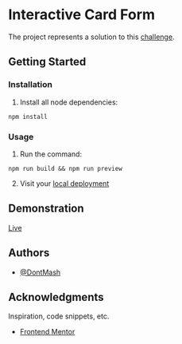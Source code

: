 # Interactive Card Form

The project represents a solution to this [challenge](https://www.frontendmentor.io/challenges/interactive-card-details-form-XpS8cKZDWw).

## Getting Started

### Installation

1. Install all node dependencies:

```
npm install
```

### Usage

1. Run the command:

```
npm run build && npm run preview
```

2. Visit your [local deployment](http://127.0.0.1:4173/)

## Demonstration

[Live](mentor-interactive-card-information.netlify.app)

## Authors

- [@DontMash](https://github.com/DontMash)

## Acknowledgments

Inspiration, code snippets, etc.

- [Frontend Mentor](https://www.frontendmentor.io/)
